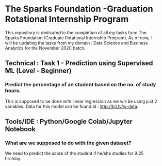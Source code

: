 # The Sparks Foundation -Graduation Rotational Internship Program

This repository is dedicated to the completion of all my tasks from The Sparks Foundation (Graduate Rotational Internship Program).
As of now, I will be updating the tasks from my domain : Data Science and Business Analytics for the November 2020 batch.

## Technical : Task 1 - Prediction using Supervised ML (Level - Beginner)
### Predict the percentage of an student based on the no. of study hours. 
This is supposed to be done with linear regression as we will be using just 2 variables. Data for this model can be found at : http://bit.ly/w-data. 

## Tools/IDE : Python/Google Colab/Jupyter Notebook

### What are we supposed to do with the given dataset?
We need to predict the score of the student if he/she studies for 9.25 hrs/day.
